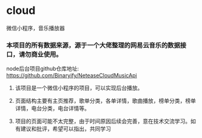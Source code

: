 # cloud
微信小程序，音乐播放器
### 本项目的所有数据来源，源于一个大佬整理的网易云音乐的数据接口，请勿商业使用。
node后台项目github仓库地址: https://github.com/Binaryify/NeteaseCloudMusicApi

1. 该项目是一个微信小程序的项目，可以实现后台播放。

2. 页面结构主要有主页推荐，歌单分类，各单详情，歌曲播放，榜单分类，榜单详情，电台分类，电台详情等。

3. 项目的页面可能不太完整，由于时间原因后续会完善，意在技术交流学习。如有建议和批评，希望可以指出，共同学习
